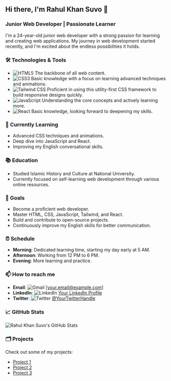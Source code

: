 ## Hi there, I'm Rahul Khan Suvo 👋

### Junior Web Developer | Passionate Learner

I'm a 24-year-old junior web developer with a strong passion for learning and creating web applications. My journey in web development started recently, and I'm excited about the endless possibilities it holds.

### 🛠️ Technologies & Tools
- ![HTML5](https://img.shields.io/badge/HTML5-E34F26?style=for-the-badge&logo=html5&logoColor=white) The backbone of all web content.
- ![CSS3](https://img.shields.io/badge/CSS3-1572B6?style=for-the-badge&logo=css3&logoColor=white) Basic knowledge with a focus on learning advanced techniques and animations.
- ![Tailwind CSS](https://img.shields.io/badge/Tailwind_CSS-38B2AC?style=for-the-badge&logo=tailwind-css&logoColor=white) Proficient in using this utility-first CSS framework to build responsive designs quickly.
- ![JavaScript](https://img.shields.io/badge/JavaScript-F7DF1E?style=for-the-badge&logo=javascript&logoColor=black) Understanding the core concepts and actively learning more.
- ![React](https://img.shields.io/badge/React-61DAFB?style=for-the-badge&logo=react&logoColor=black) Basic knowledge, looking forward to deepening my skills.

### 🌱 Currently Learning
- Advanced CSS techniques and animations.
- Deep dive into JavaScript and React.
- Improving my English conversational skills.

### 📚 Education
- Studied Islamic History and Culture at National University.
- Currently focused on self-learning web development through various online resources.

### 🌟 Goals
- Become a proficient web developer.
- Master HTML, CSS, JavaScript, Tailwind, and React.
- Build and contribute to open-source projects.
- Continuously improve my English skills for better communication.

### ⏰ Schedule
- **Morning**: Dedicated learning time, starting my day early at 5 AM.
- **Afternoon**: Working from 12 PM to 6 PM.
- **Evening**: More learning and practice.

### 📫 How to reach me
- **Email**: ![Gmail](https://img.shields.io/badge/Gmail-D14836?style=for-the-badge&logo=gmail&logoColor=white) [your.email@example.com]
- **LinkedIn**: ![LinkedIn](https://img.shields.io/badge/LinkedIn-0077B5?style=for-the-badge&logo=linkedin&logoColor=white) [Your LinkedIn Profile](https://www.linkedin.com/in/your-profile/)
- **Twitter**: ![Twitter](https://img.shields.io/badge/Twitter-1DA1F2?style=for-the-badge&logo=twitter&logoColor=white) [@YourTwitterHandle](https://twitter.com/YourTwitterHandle)

### 📈 GitHub Stats
![Rahul Khan Suvo's GitHub Stats](https://github-readme-stats.vercel.app/api?username=rahulkhansuvo&show_icons=true&theme=radical)

### 🗂️ Projects
Check out some of my projects:
- [Project 1](https://github.com/rahulkhansuvo/project1)
- [Project 2](https://github.com/rahulkhansuvo/project2)
- [Project 3](https://github.com/rahulkhansuvo/project3)
